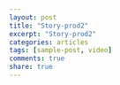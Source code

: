 ```yaml
---
layout: post
title: "Story-prod2"
excerpt: "Story-prod2"
categories: articles
tags: [sample-post, video]
comments: true
share: true
---
```

<div class="apester-media" data-media-id="5cdd25bffd3c1b557ceb6431" height="512"></div><script async
src="https://static.apester.com/js/sdk/latest/apester-sdk.js"></script>
